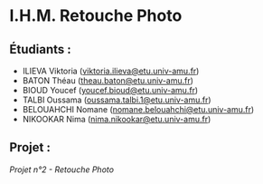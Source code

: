 # I.H.M. Retouche Photo
## Étudiants : 
- ILIEVA Viktoria (viktoria.ilieva@etu.univ-amu.fr)
- BATON Théau (theau.baton@etu.univ-amu.fr)
- BIOUD Youcef (youcef.bioud@etu.univ-amu.fr)
- TALBI Oussama (oussama.talbi.1@etu.univ-amu.fr)
- BELOUAHCHI Nomane (nomane.belouahchi@etu.univ-amu.fr)
- NIKOOKAR Nima (nima.nikookar@etu.univ-amu.fr)

## Projet : 

*Projet n°2 - Retouche Photo*
